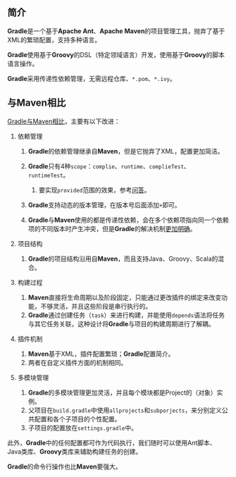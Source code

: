## 简介

**Gradle**是一个基于**Apache Ant**、**Apache Maven**的项目管理工具，抛弃了基于XML的繁琐配置，支持多种语言。

**Gradle**使用基于**Groovy**的DSL（特定领域语言）开发，使用基于**Groovy**的脚本语言操作。

**Gradle**采用传递性依赖管理，无需远程仓库、`*.pom`、`*.ivy`。



## 与Maven相比

[Gradle与Maven相比](https://www.cnblogs.com/huang0925/p/5209563.html)，主要有以下改进：

1. 依赖管理

   1. **Gradle**的依赖管理继承自**Maven**，但是它抛弃了XML，配置更加简洁。
   2. **Gradle**只有4种`scope`：`complie`、`runtime`、`complieTest`、`runtimeTest`。
      1. 要实现`provided`范围的效果，参考[问答](https://stackoverflow.com/questions/18738888/how-to-use-provided-scope-for-jar-file-in-gradle-build)。
      
   3. **Gradle**支持动态的版本管理，在版本号后面添加`+`即可。
   
   4. **Gradle**与**Maven**使用的都是传递性依赖，会在多个依赖项指向同一个依赖项的不同版本时产生冲突，但是**Gradle**的解决机制[更加明确](https://docs.gradle.org/current/userguide/dependency_management.html)。
   
2. 项目结构

   1. **Gradle**的项目结构沿用自**Maven**，而且支持Java、Groovy、Scala的混合。

3. 构建过程

   1. **Maven**直接将生命周期以及阶段固定，只能通过更改插件的绑定来改变功能，不够灵活，并且这些阶段是串行执行的。
   2. **Gradle**通过创建任务（`task`）来进行构建，并能使用`depends`语法将任务与其它任务关联，这种设计将**Gradle**与项目的构建周期进行了解耦。

4. 插件机制

   1. **Maven**基于XML，插件配置繁琐；**Gradle**配置简介。
   2. 两者在自定义插件方面的机制相同。

5. 多模块管理

   1. **Gradle**的多模块管理更加灵活，并且每个模块都是Project的（对象）实例。
   2. 父项目在`build.gradle`中使用`allprojects`和`subporjects`，来分别定义公共配置和各个子项目的个性配置。
   3. 子项目的配置放在`settings.gradle`中。

此外，**Gradle**中的任何配置都可作为代码执行，我们随时可以使用Ant脚本、Java类库、**Groovy**类库来辅助构建任务的创建。

**Gradle**的命令行操作也比**Maven**要强大。
